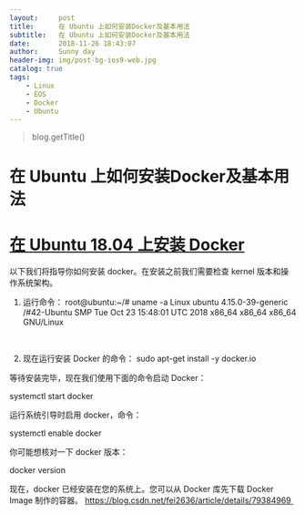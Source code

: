 ```yaml
---
layout:     post
title:      在 Ubuntu 上如何安装Docker及基本用法
subtitle:   在 Ubuntu 上如何安装Docker及基本用法
date:       2018-11-26 18:43:07
author:     Sunny day
header-img: img/post-bg-ios9-web.jpg
catalog: true
tags:
    - Linux
    - EOS
    - Docker
    - Ubuntu
---
```

>blog.getTitle() 

# 在 Ubuntu 上如何安装Docker及基本用法


# [在 Ubuntu 18.04 上安装 Docker](https://blog.csdn.net/fei2636/article/details/79384969%C2%A0)

以下我们将指导你如何安装 docker。在安装之前我们需要检查 kernel 版本和操作系统架构。

1. 运行命令：
root@ubuntu:~/# uname -a Linux ubuntu 4.15.0-39-generic /#42-Ubuntu SMP Tue Oct 23 15:48:01 UTC 2018 x86_64 x86_64 x86_64 GNU/Linux

 

2. 现在运行安装 Docker 的命令：
sudo apt-get install -y docker.io

等待安装完毕，现在我们使用下面的命令启动 Docker：

systemctl start docker

运行系统引导时启用 docker，命令：

systemctl enable docker

你可能想核对一下 docker 版本：

docker version

现在，docker 已经安装在您的系统上。您可以从 Docker 库先下载 Docker Image 制作的容器。
https://blog.csdn.net/fei2636/article/details/79384969 
 


